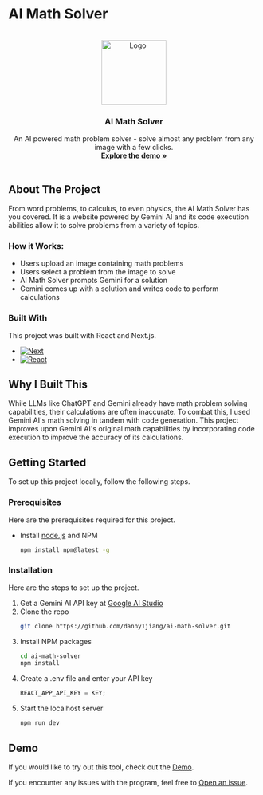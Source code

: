 # AI Math Solver

<br />
<div align="center">
  <a href="https://aimathsolver.netlify.app/">
    <img src="https://cloud-fo9r0j4fr-hack-club-bot.vercel.app/0calculatorandgear.png" alt="Logo" width="130" height="130">
  </a>

  <h3 align="center">AI Math Solver</h3>

  <p align="center">
    An AI powered math problem solver - solve almost any problem from any image with a few clicks.
    <br />
    <a href="https://aimathsolver.netlify.app/"><strong>Explore the demo »</strong></a>
    <br />
    <br />
  </p>
</div>

## About The Project

From word problems, to calculus, to even physics, the AI Math Solver has you covered. It is a website powered by Gemini AI and its code execution abilities allow it to solve problems from a variety of topics.

### How it Works:

-   Users upload an image containing math problems
-   Users select a problem from the image to solve
-   AI Math Solver prompts Gemini for a solution
-   Gemini comes up with a solution and writes code to perform calculations

### Built With

This project was built with React and Next.js.

-   [![Next][Next.js]][Next-url]
-   [![React][React.js]][React-url]

## Why I Built This

While LLMs like ChatGPT and Gemini already have math problem solving capabilities, their calculations are often inaccurate. To combat this, I used Gemini AI's math solving in tandem with code generation. This project improves upon Gemini AI's original math capabilities by incorporating code execution to improve the accuracy of its calculations.

## Getting Started

To set up this project locally, follow the following steps.

### Prerequisites

Here are the prerequisites required for this project.

-   Install [node.js](https://nodejs.org/en) and NPM
    ```sh
    npm install npm@latest -g
    ```

### Installation

Here are the steps to set up the project.

1. Get a Gemini AI API key at [Google AI Studio](https://aistudio.google.com/u/1/apikey)
2. Clone the repo
    ```sh
    git clone https://github.com/danny1jiang/ai-math-solver.git
    ```
3. Install NPM packages
    ```sh
    cd ai-math-solver
    npm install
    ```
4. Create a .env file and enter your API key
    ```js
    REACT_APP_API_KEY = KEY;
    ```
5. Start the localhost server
    ```sh
    npm run dev
    ```

## Demo

If you would like to try out this tool, check out the [Demo](https://aimathsolver.netlify.app/).

If you encounter any issues with the program, feel free to [Open an issue](https://github.com/danny1jiang/ai-math-solver/issues/new).

<!-- MARKDOWN LINKS & IMAGES -->
<!-- https://www.markdownguide.org/basic-syntax/#reference-style-links -->

[product-screenshot]: images/screenshot.png
[Next.js]: https://img.shields.io/badge/next.js-000000?style=for-the-badge&logo=nextdotjs&logoColor=white
[Next-url]: https://nextjs.org/
[React.js]: https://img.shields.io/badge/React-20232A?style=for-the-badge&logo=react&logoColor=61DAFB
[React-url]: https://reactjs.org/
